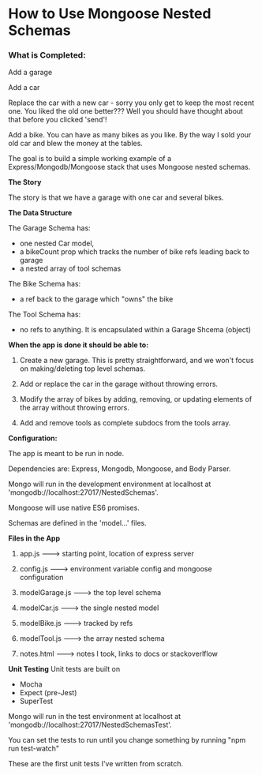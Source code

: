 # How to Use Mongoose Nested Schemas

### What is Completed:

Add a garage

Add a car

Replace the car with a new car - sorry you only get to keep the most recent one.
 You liked the old one better??? Well you should have thought about that before 
 you clicked 'send'!
 
Add a bike. You can have as many bikes as you like. By the way I sold your old car
 and blew the money at the tables. 

The goal is to build a simple working example of a Express/Mongodb/Mongoose stack
that uses Mongoose nested schemas.


**The Story**

The story is that we have a garage with one car and several bikes. 

**The Data Structure**


The Garage Schema has: 
 - one nested Car model,
 - a bikeCount prop which tracks the number of bike refs leading back to garage
 - a nested array of tool schemas
 
The Bike Schema has:
  - a ref back to the garage which "owns" the bike
  
The Tool Schema has:
  - no refs to anything. It is encapsulated within a Garage Shcema (object) 


**When the app is done it should be able to:**

1. Create a new garage. This is pretty straightforward, and we won't focus on making/deleting top
level schemas.

2. Add or replace the car in the garage without throwing errors.

3. Modify the array of bikes by adding, removing, or updating elements of the array without throwing errors.

4. Add and remove tools as complete subdocs from the tools array.


**Configuration:**

The app is meant to be run in node.

Dependencies are: Express, Mongodb, Mongoose, and Body Parser.

Mongo will run in the development environment at localhost at 'mongodb://localhost:27017/NestedSchemas'.

Mongoose will use native ES6 promises.

Schemas are defined in the 'model...' files.

**Files in the App**

1. app.js ---> starting point, location of express server

2. config.js ---> environment variable config and mongoose configuration

3. modelGarage.js ---> the top level schema

4. modelCar.js ---> the single nested model

5. modelBike.js ---> tracked by refs

6. modelTool.js ---> the array nested schema

7. notes.html ---> notes I took, links to docs or stackoverlflow



**Unit Testing**
Unit tests are built on
 - Mocha
 - Expect (pre-Jest)
 - SuperTest 
 
 Mongo will run in the test environment at localhost at 'mongodb://localhost:27017/NestedSchemasTest'.
 
 You can set the tests to run until you change something by running "npm run test-watch"
 
 These are the first unit tests I've written from scratch. 
 
 



